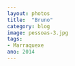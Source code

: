 ```yaml
---
layout: photos
title:  "Bruno"
category: blog
image: pessoas-3.jpg
tags:
- Marraquexe
ano: 2014
---
```




